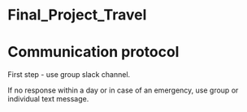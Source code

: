 # Final_Project_Travel

# Communication protocol
First step - use group slack channel.

If no response within a day or in case of an emergency, use group or individual text message.
